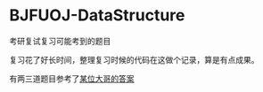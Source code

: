 # BJFUOJ-DataStructure
考研复试复习可能考到的题目

复习花了好长时间，整理复习时候的代码在这做个记录，算是有点成果。

有两三道题目参考了[某位大哥的答案](https://blog.csdn.net/weixin_43722827/article/details/103271846?utm_source=app)
